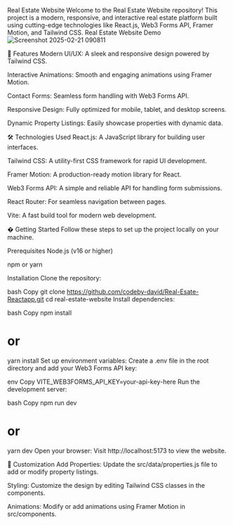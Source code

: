 Real Estate Website
Welcome to the Real Estate Website repository! This project is a modern, responsive, and interactive real estate platform built using cutting-edge technologies like React.js, Web3 Forms API, Framer Motion, and Tailwind CSS.
Real Estate Website Demo
![Screenshot 2025-02-21 090811](https://github.com/user-attachments/assets/cf6f591f-9112-42da-ac53-c277e4b41bd5)

🌟 Features
Modern UI/UX: A sleek and responsive design powered by Tailwind CSS.

Interactive Animations: Smooth and engaging animations using Framer Motion.

Contact Forms: Seamless form handling with Web3 Forms API.

Responsive Design: Fully optimized for mobile, tablet, and desktop screens.

Dynamic Property Listings: Easily showcase properties with dynamic data.

🛠️ Technologies Used
React.js: A JavaScript library for building user interfaces.

Tailwind CSS: A utility-first CSS framework for rapid UI development.

Framer Motion: A production-ready motion library for React.

Web3 Forms API: A simple and reliable API for handling form submissions.

React Router: For seamless navigation between pages.

Vite: A fast build tool for modern web development.

� Getting Started
Follow these steps to set up the project locally on your machine.

Prerequisites
Node.js (v16 or higher)

npm or yarn

Installation
Clone the repository:

bash
Copy
git clone https://github.com/codeby-david/Real-Esate-Reactapp.git
cd real-estate-website
Install dependencies:

bash
Copy
npm install
# or
yarn install
Set up environment variables:
Create a .env file in the root directory and add your Web3 Forms API key:

env
Copy
VITE_WEB3FORMS_API_KEY=your-api-key-here
Run the development server:

bash
Copy
npm run dev
# or
yarn dev
Open your browser:
Visit http://localhost:5173 to view the website.

🎨 Customization
Add Properties: Update the src/data/properties.js file to add or modify property listings.

Styling: Customize the design by editing Tailwind CSS classes in the components.

Animations: Modify or add animations using Framer Motion in src/components.
